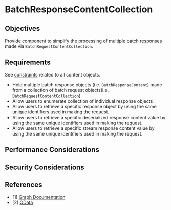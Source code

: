 # BatchResponseContentCollection

## Objectives

Provide component to simplify the processing of multiple batch responses made via `BatchRequestContentCollection`.

## Requirements

See [constraints](ContentArchitecturalConstraints.md) related to all content objects.

- Hold multiple batch response objects (i.e. `BatchResponseContent`) made from a collection of batch request objects(i.e. `BatchRequestContentCollection`)
- Allow users to enumerate collection of individual response objects
- Allow users to retrieve a specific response object by using the same unique identifiers used in making the request.
- Allow users to retrieve a specific deserialized response content value by using the same unique identifiers used in making the request.
- Allow users to retrieve a specific stream response content value by using the same unique identifiers used in making the request.

## Performance Considerations

## Security Considerations

## References

- [1] [Graph Documentation]( https://developer.microsoft.com/en-us/graph/docs/concepts/json_batching)
- [2] [OData](https://www.oasis-open.org/committees/download.php/60365/odata-json-format-v4.01-wd02-2017-03-24.docx)
